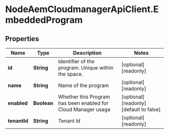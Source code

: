# NodeAemCloudmanagerApiClient.EmbeddedProgram

## Properties

Name | Type | Description | Notes
------------ | ------------- | ------------- | -------------
**id** | **String** | Identifier of the program. Unique within the space. | [optional] [readonly] 
**name** | **String** | Name of the program | [optional] [readonly] 
**enabled** | **Boolean** | Whether this Program has been enabled for Cloud Manager usage | [optional] [readonly] [default to false]
**tenantId** | **String** | Tenant Id | [optional] [readonly] 


